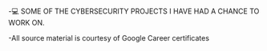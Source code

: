 -💻 SOME OF THE CYBERSECURITY PROJECTS I HAVE HAD A CHANCE TO WORK ON.

-All source material is courtesy of Google Career certificates
